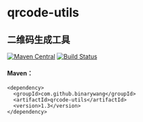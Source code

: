 # qrcode-utils
二维码生成工具
---------------------------------
[![Maven Central](https://maven-badges.herokuapp.com/maven-central/com.github.binarywang/qrcode-utils/badge.svg)](https://maven-badges.herokuapp.com/maven-central/com.github.binarywang/qrcode-utils)
[![Build Status](https://app.travis-ci.com/binarywang/qrcode-utils.svg?branch=main)](https://app.travis-ci.com/github/binarywang/qrcode-utils)

#### Maven：


    <dependency>
      <groupId>com.github.binarywang</groupId>
      <artifactId>qrcode-utils</artifactId>
      <version>1.3</version>
    </dependency>
